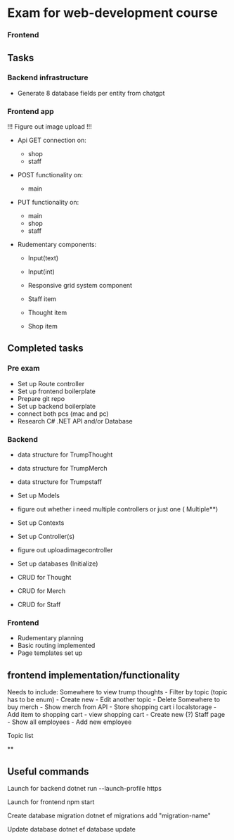# Exam for web-development course


### Frontend

## Tasks
### Backend infrastructure
- Generate 8 database fields per entity from chatgpt


### Frontend app
!!! Figure out image upload !!!
- Api GET connection on:
    - shop
    - staff

- POST functionality on:
    - main

- PUT functionality on:
    - main
    - shop
    - staff

- Rudementary components:
    - Input(text)
    - Input(int)
    - Responsive grid system component

    - Staff item
    - Thought item
    - Shop item


## Completed tasks
### Pre exam
- Set up Route controller
- Set up frontend boilerplate
- Prepare git repo
- Set up backend boilerplate
- connect both pcs (mac and pc) 
- Research C# .NET API and/or Database

### Backend
- data structure for TrumpThought
- data structure for TrumpMerch
- data structure for Trumpstaff

- Set up Models

- figure out whether i need multiple controllers or just one ( Multiple**)

- Set up Contexts
- Set up Controller(s)
- figure out uploadimagecontroller
- Set up databases (Initialize)

- CRUD for Thought
- CRUD for Merch
- CRUD for Staff

### Frontend
- Rudementary planning
- Basic routing implemented
- Page templates set up

## frontend implementation/functionality
Needs to include:
Somewhere to view trump thoughts
    - Filter by topic (topic has to be enum) 
    - Create new
    - Edit another topic
    - Delete
Somewhere to buy merch
    - Show merch from API
    - Store shopping cart i localstorage
    - Add item to shopping cart
    - view shopping cart
    - Create new (?)
Staff page
    - Show all employees
    - Add new employee


Topic list


**

## Useful commands

Launch for backend
    dotnet run --launch-profile https

Launch for frontend
    npm start

Create database migration
    dotnet ef migrations add "migration-name" 

Update database
    dotnet ef database update